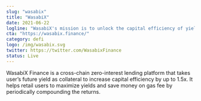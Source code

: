 ```yaml
---
slug: "wasabix"
title: "WasabiX"
date: 2021-06-22
logline: "WasabiX's mission is to unlock the capital efficiency of yield bearing tokens that are not being used. (xSushi, veCRV, yDAI, etc)"
cta: "https://wasabix.finance/"
category: defi
logo: /img/wasabix.svg
twitter: https://twitter.com/WasabixFinance
status: Live
---
```


WasabiX Finance is a cross-chain zero-interest lending platform that takes user’s future yield as collateral to increase capital efficiency by up to 1.5x. It helps retail users to maximize yields and save money on gas fee by periodically compounding the returns.
